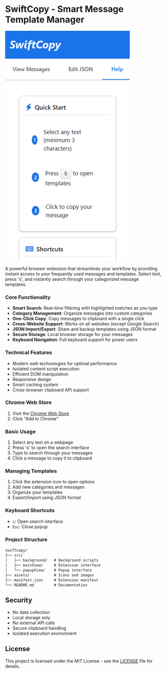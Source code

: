 # SwiftCopy - Smart Message Template Manager

![SwiftCopy Logo](/assets/image.png)

A powerful browser extension that streamlines your workflow by providing instant access to your frequently used messages and templates. Select text, press 's', and instantly search through your categorized message templates.

### Core Functionality

- **Smart Search**: Real-time filtering with highlighted matches as you type
- **Category Management**: Organize messages into custom categories
- **One-Click Copy**: Copy messages to clipboard with a single click
- **Cross-Website Support**: Works on all websites (except Google Search)
- **JSON Import/Export**: Share and backup templates using JSON format
- **Secure Storage**: Local browser storage for your messages
- **Keyboard Navigation**: Full keyboard support for power users

### Technical Features

- Modern web technologies for optimal performance
- Isolated content script execution
- Efficient DOM manipulation
- Responsive design
- Smart caching system
- Cross-browser clipboard API support

### Chrome Web Store

1. Visit the [Chrome Web Store](https://chromewebstore.google.com/detail/fenjcagcnjlhhpeccfopnhiieelcilbo?utm_source=item-share-cb)
2. Click "Add to Chrome"

### Basic Usage

1. Select any text on a webpage
2. Press 's' to open the search interface
3. Type to search through your messages
4. Click a message to copy it to clipboard

### Managing Templates

1. Click the extension icon to open options
2. Add new categories and messages
3. Organize your templates
4. Export/Import using JSON format

### Keyboard Shortcuts

- `s`: Open search interface
- `Esc`: Close popup

### Project Structure

```
swiftcopy/
├── src/
│   ├── background/   # Background scripts
│   ├── mainView/     # Extension interface
│   └── popupView/    # Popup interface
├── assets/           # Icons and images
├── manifest.json     # Extension manifest
└── README.md         # Documentation
```

## Security

- No data collection
- Local storage only
- No external API calls
- Secure clipboard handling
- Isolated execution environment

## License

This project is licensed under the MIT License - see the [LICENSE](LICENSE) file for details.
